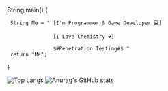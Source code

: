 String main()                                                                                         {

     String Me = " [I'm Programmer & Game Developer 💻] 
     
                   [I Love Chemistry ❤] 
                   
                   $#Penetration Testing#$ "
     return "Me";
  
}


![Top Langs](https://github-readme-stats.vercel.app/api/top-langs/?username=MrR4di0k4l&layout=compact)
![Anurag's GitHub stats](https://github-readme-stats.vercel.app/api?username=MrR4di0k4l&show_icons=true&bg_color=00000000)





